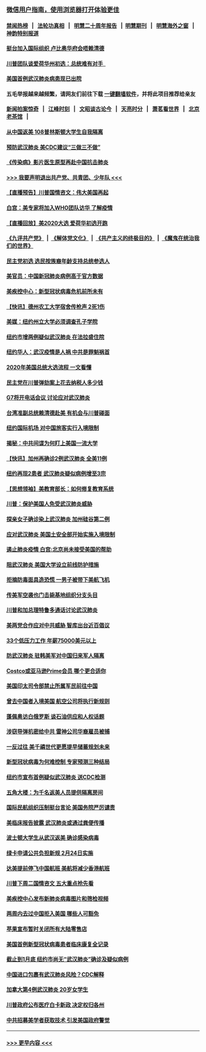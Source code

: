 ### [微信用户指南，使用浏览器打开体验更佳](https://github.com/gfw-breaker/banned-news1/blob/master/indexes/wechat-guide.md?t=0)
#### [禁闻热榜](热点新闻.md?t=0)  &nbsp;&nbsp;|&nbsp;&nbsp; [法轮功真相](https://github.com/gfw-breaker/truth/blob/master/README.md?t=0) &nbsp;&nbsp;|&nbsp;&nbsp; [明慧二十周年报告](https://github.com/gfw-breaker/mh-reports/blob/master/README.md?t=0) &nbsp;&nbsp;|&nbsp;&nbsp;[明慧期刊](https://github.com/gfw-breaker/mh-qikan) &nbsp;&nbsp;|&nbsp;&nbsp; [明慧海外之窗](https://github.com/gfw-breaker/mh-news/blob/master/README.md?t=0) &nbsp;&nbsp;|&nbsp;&nbsp; [神韵特别报道](https://github.com/gfw-breaker/mh-news/blob/master/shenyun.md?t=0)
#### [挺台加入国际组织 卢比奥华府会唔赖清德](../pages/nsc412/n11843023.md?t=02041322) 
#### [川普团队谈爱荷华州初选：总统难有对手  ](../pages/nsc412/n11842867.md?t=02041322) 
#### [美国首例武汉肺炎病患现已出院](../pages/nsc412/n11842740.md?t=02041322) 
#### 五毛举报越来越频繁，请网友们前往下载 [一键翻墙软件](https://github.com/gfw-breaker/ssr-accounts)，并将此项目推荐给亲友
#### [新闻拍案惊奇](https://github.com/gfw-breaker/banned-news1/blob/master/pages/link4.md) &nbsp;&nbsp;|&nbsp;&nbsp; [江峰时刻](https://github.com/gfw-breaker/banned-news1/blob/master/pages/link4.md) &nbsp;&nbsp;|&nbsp;&nbsp; [文昭谈古论今](https://github.com/gfw-breaker/banned-news1/blob/master/pages/link4.md) &nbsp;&nbsp;|&nbsp;&nbsp; [天亮时分](https://github.com/gfw-breaker/banned-news1/blob/master/pages/link4.md) &nbsp;&nbsp;|&nbsp;&nbsp; [萧茗看世界](https://github.com/gfw-breaker/banned-news1/blob/master/pages/link4.md) &nbsp;&nbsp;|&nbsp;&nbsp; [北京老茶馆](https://github.com/gfw-breaker/banned-news1/blob/master/pages/link4.md) &nbsp;&nbsp;|&nbsp;&nbsp; 
#### [从中国返美 108普林斯顿大学生自我隔离](../pages/nsc412/n11842714.md?t=02041322) 
#### [预防武汉肺炎 美CDC建议“三做三不做”](../pages/nsc412/n11842700.md?t=02041322) 
#### [《传染病》影片医生原型再赴中国抗击肺炎](../pages/nsc412/n11842626.md?t=02041322) 
#### [>>> 我要声明退出共产党、共青团、少年队 <<<](https://github.com/begood0513/goodnews/blob/master/quit/letter.md) 
#### [【直播预告】川普国情咨文：伟大美国再起](../pages/nsc412/n11842079.md?t=02041322) 
#### [白宫：美专家将加入WHO团队访华 了解疫情](../pages/nsc412/n11842198.md?t=02041322) 
#### [【直播回放】美2020大选 爱荷华初选开跑](../pages/nsc412/n11841820.md?t=02041322) 
#### [《九评共产党》](https://github.com/begood0513/9ping.md/blob/master/README.md) &nbsp;|&nbsp; [《解体党文化》](../../../../jtdwh.md/blob/master/README.md)  &nbsp;|&nbsp; [《共产主义的终极目的》](../../../../gczydzjmd.md/blob/master/README.md) &nbsp;|&nbsp; [《魔鬼在统治我们的世界》](../../../../mgztzwmdsj.md/blob/master/README.md) 
#### [民主党初选 选民按族裔年龄支持总统参选人](../pages/nsc412/n11842239.md?t=02041322) 
#### [美官员：中国新冠肺炎病例高于官方数据](../pages/nsc412/n11842452.md?t=02041322) 
#### [美疾控中心：新型冠状病毒危机前所未有](../pages/nsc412/n11842406.md?t=02041322) 
#### [【快讯】德州农工大学宿舍传枪声 2死1伤](../pages/nsc412/n11842279.md?t=02041322) 
#### [美媒：纽约州立大学必须调查孔子学院](../pages/nsc412/n11840637.md?t=02041322) 
#### [纽约市增两例疑似武汉肺炎 在法拉盛住院](../pages/nsc412/n11840625.md?t=02041322) 
#### [纽约华人：武汉疫情是人祸 中共是罪魁祸首](../pages/nsc412/n11840631.md?t=02041322) 
#### [2020年美国总统大选流程 一文看懂](../pages/nsc412/n11842056.md?t=02041322) 
#### [民主党在川普弹劾案上花去纳税人多少钱](../pages/nsc412/n11841941.md?t=02041322) 
#### [G7将开电话会议 讨论应对武汉肺炎](../pages/nsc412/n11841658.md?t=02041322) 
#### [台湾准副总统赖清德赴美 有机会与川普碰面](../pages/nsc412/n11841332.md?t=02041322) 
#### [纽约国际机场  对中国旅客实行入境限制](../pages/nsc412/n11840619.md?t=02041322) 
#### [揭秘：中共间谍为何盯上美国一流大学](../pages/nsc412/n11840270.md?t=02041322) 
#### [【快讯】加州再确诊2例武汉肺炎 全美11例](../pages/nsc412/n11840339.md?t=02041322) 
#### [纽约再现2患者 武汉肺炎疑似病例增至3宗](../pages/nsc412/n11840010.md?t=02041322) 
#### [【思想领袖】美教育部长：如何修复教育系统](../pages/nsc412/n11690865.md?t=02041322) 
#### [川普：保护美国人免受武汉肺炎威胁](../pages/nsc412/n11839718.md?t=02041322) 
#### [探亲女子确诊染上武汉肺炎 加州硅谷第二例](../pages/nsc412/n11839784.md?t=02041322) 
#### [应对武汉肺炎 美国土安全部开始实施入境限制](../pages/nsc412/n11839729.md?t=02041322) 
#### [遏止肺炎疫情 白宫:北京尚未接受美国的帮助](../pages/nsc412/n11839660.md?t=02041322) 
#### [阻武汉肺炎 美国大学设立前线防护措施](../pages/nsc412/n11839479.md?t=02041322) 
#### [拒摘防毒面具造恐慌 一男子被带下美航飞机](../pages/nsc412/n11839455.md?t=02041322) 
#### [传美军空袭也门击毙基地组织分支头目](../pages/nsc412/n11839210.md?t=02041322) 
#### [川普和加总理特鲁多通话讨论武汉肺炎](../pages/nsc412/n11839128.md?t=02041322) 
#### [美两党合作应对中共威胁 智库出台近百倡议](../pages/nsc412/n11838437.md?t=02041322) 
#### [33个低压力工作 年薪75000美元以上](../pages/nsc412/n11834441.md?t=02041322) 
#### [防武汉肺炎 驻韩美军对中国归来军人隔离](../pages/nsc412/n11838970.md?t=02041322) 
#### [Costco或亚马逊Prime会员 哪个更合适你](../pages/nsc412/n11834459.md?t=02041322) 
#### [美国印太司令部禁止所属军民前往中国](../pages/nsc412/n11838418.md?t=02041322) 
#### [曾去中国者入境美国 航空公司将执行新规则](../pages/nsc412/n11838375.md?t=02041322) 
#### [蓬佩奥访白俄罗斯 谈石油供应和人权话题](../pages/nsc412/n11838242.md?t=02041322) 
#### [涉窃导弹机密给中共 雷神公司华裔雇员被捕](../pages/nsc412/n11838129.md?t=02041322) 
#### [一反过往 美千禧世代更愿提早储蓄规划未来](../pages/nsc412/n11837601.md?t=02041322) 
#### [新型冠状病毒为何难控制 专家预测三种结局](../pages/nsc412/n11838002.md?t=02041322) 
#### [纽约市宣布首例疑似武汉肺炎 送CDC检测](../pages/nsc412/n11837852.md?t=02041322) 
#### [五角大楼：为千名返美人员提供隔离房间](../pages/nsc412/n11837831.md?t=02041322) 
#### [国际民航组织压制挺台言论 美国务院严厉谴责](../pages/nsc412/n11837791.md?t=02041322) 
#### [美临床报告披露 武汉肺炎或通过粪便传播](../pages/nsc412/n11837626.md?t=02041322) 
#### [波士顿大学生从武汉返美 确诊感染病毒](../pages/nsc412/n11837580.md?t=02041322) 
#### [绿卡申请公共负担新规 2月24日实施](../pages/nsc412/n11836634.md?t=02041322) 
#### [达美提前停飞中国航班 美航将减少香港航班](../pages/nsc412/n11837649.md?t=02041322) 
#### [川普下周二国情咨文 五大重点抢先看](../pages/nsc412/n11837512.md?t=02041322) 
#### [美疾控中心发布新肺炎病毒图片和筛检视频](../pages/nsc412/n11837491.md?t=02041322) 
#### [两周内去过中国拒入美国 哪些人可豁免](../pages/nsc412/n11837400.md?t=02041322) 
#### [苹果宣布暂时关闭所有大陆零售店](../pages/nsc412/n11837097.md?t=02041322) 
#### [美国首例新型冠状病毒患者临床康复全记录](../pages/nsc412/n11836513.md?t=02041322) 
#### [截止到1月底  纽约市尚无“武汉肺炎”确诊及疑似病例](../pages/nsc412/n11836657.md?t=02041322) 
#### [中国进口包裹有武汉肺炎风险？CDC解释](../pages/nsc412/n11836321.md?t=02041322) 
#### [加拿大第4例武汉肺炎 20岁女学生](../pages/nsc412/n11836537.md?t=02041322) 
#### [川普政府公布医疗白卡新政 决定权归各州](../pages/nsc412/n11836336.md?t=02041322) 
#### [中共招募美学者获取技术 引发美国政府警觉](../pages/nsc412/n11836277.md?t=02041322) 

----
#### [ >>> 更早内容 <<< ](../indexes/nsc412-earlier.md)
